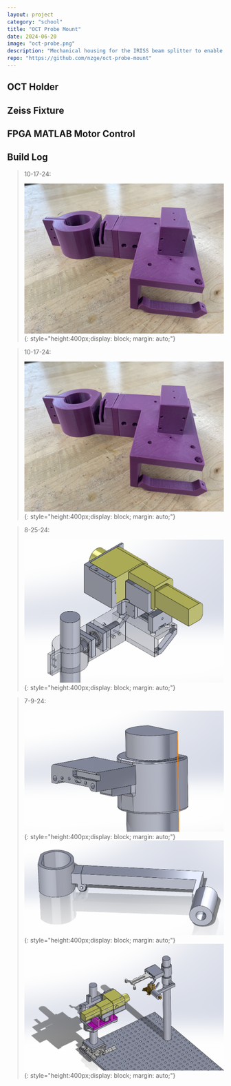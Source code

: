 ```yaml
---
layout: project
category: "school"
title: "OCT Probe Mount"
date: 2024-06-20
image: "oct-probe.png"
description: "Mechanical housing for the IRISS beam splitter to enable automated ocular surgery"
repo: "https://github.com/nzge/oct-probe-mount"
---
```


## OCT Holder


## Zeiss Fixture


## FPGA MATLAB Motor Control


## Build Log

> 10-17-24: 
>
> ![Alt text](/assets/media/oct-holder_media/test-print.JPG){: 
style="height:400px;display: block; margin: auto;"}

> 10-17-24: 
>
> ![Alt text](/assets/media/oct-holder_media/test-print.JPG){: 
style="height:400px;display: block; margin: auto;"}

> 8-25-24: 
>
> ![Alt text](/assets/media/oct-holder_media/2024-08-25_143947.png){: 
style="height:400px;display: block; margin: auto;"}

> 7-9-24: 
>
> ![Alt text](/assets/media/oct-holder_media/2024-07-09_120923.png){: 
style="height:400px;display: block; margin: auto;"}
>![Alt text](/assets/media/oct-holder_media/2024-07-09_231237.png){: 
style="height:400px;display: block; margin: auto;"}
>![Alt text](/assets/media/oct-holder_media/2024-07-09_140748.png){: 
style="height:400px;display: block; margin: auto;"}
